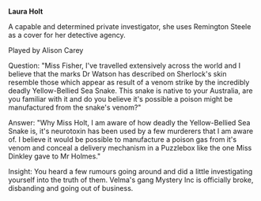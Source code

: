 **Laura Holt**

A capable and determined private investigator, she uses Remington Steele as a cover for her detective agency.

Played by Alison Carey

Question: "Miss Fisher, I've travelled extensively across the world and I believe that the marks Dr Watson has described on Sherlock's skin resemble those which appear as result of a venom strike by the incredibly deadly Yellow-Bellied Sea Snake. This snake is native to your Australia, are you familiar with it and do you believe it's possible a poison might be manufactured from the snake's venom?"

Answer: "Why Miss Holt, I am aware of how deadly the Yellow-Bellied Sea Snake is, it's neurotoxin has been used by a few murderers that I am aware of. I believe it would be possible to manufacture a poison gas from it's venom and conceal a delivery mechanism in a Puzzlebox like the one Miss Dinkley gave to Mr Holmes."

Insight: You heard a few rumours going around and did a little investigating yourself into the truth of them. Velma's gang Mystery Inc is officially broke, disbanding and going out of business.

